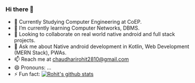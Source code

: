 ### Hi there 👋


- 🔭 Currently Studying Computer Engineering at CoEP.
- 🌱 I’m currently learning Computer Networks, DBMS.
- 👯 Looking to collaborate on real world native android and full stack projects.
- 💬 Ask me about Native android development in Kotlin, Web Development (MERN Stack), PWAs.
- 📫 Reach me at chaudharirohit2810@gmail.com
- 😄 Pronouns: ...
- ⚡ Fun fact: 
[![Rohit's github stats](https://github-readme-stats.vercel.app/api?username=chaudharirohit2810)](https://github.com/anuraghazra/github-readme-stats)
